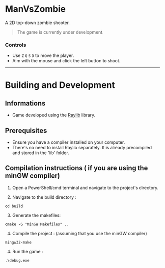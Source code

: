 # ManVsZombie 

A 2D top-down zombie shooter.
> The game is currently under development. 

### Controls
- Use `Z` `Q` `S` `D` to move the player.
- Aim with the mouse and click the left button to shoot.

---

# Building and Development

## Informations
- Game developed using the [Raylib](https://www.raylib.com/) library.

## Prerequisites
- Ensure you have a compiler installed on your computer.
- There's no need to install Raylib separately. It is already precompiled and stored in the 'lib' folder.

## Compilation instructions ( if you are using the minGW compiler)

1. Open a PowerShell/cmd terminal and navigate to the project's directory.
   
2. Navigate to the build directory : 
```
cd build 
```

3. Generate the makefiles:
```
cmake -G "MinGW Makefiles" ..
```

4. Compile the project : (assuming that you use the minGW compiler)   
``` 
mingw32-make 
```

4. Run the game :   
```
.\debug.exe
```
